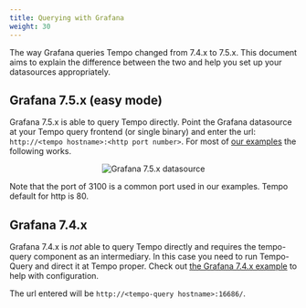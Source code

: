 ```yaml
---
title: Querying with Grafana
weight: 30
---
```


The way Grafana queries Tempo changed from 7.4.x to 7.5.x. This document aims to explain the difference between the two
and help you set up your datasources appropriately.

## Grafana 7.5.x (easy mode)

Grafana 7.5.x is able to query Tempo directly. Point the Grafana datasource at your Tempo query frontend (or single 
binary) and enter the url: `http://<tempo hostname>:<http port number>`. For most of [our examples](https://github.com/grafana/tempo/tree/main/example/docker-compose) the following works.

<p align="center"><img src="../ds75.png" alt="Grafana 7.5.x datasource"></p>  

Note that the port of 3100 is a common port used in our examples. Tempo default for http is 80.


## Grafana 7.4.x

Grafana 7.4.x is *not* able to query Tempo directly and requires the tempo-query component as an intermediary. In this case 
you need to run Tempo-Query and direct it at Tempo proper. Check out [the Grafana 7.4.x example](https://github.com/grafana/tempo/tree/main/example/docker-compose#grafana-74x) to help with configuration.

The url entered will be `http://<tempo-query hostname>:16686/`.